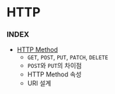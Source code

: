 # HTTP
### INDEX
- [HTTP Method](HTTP%20Method.md)
  - `GET`, `POST`, `PUT`, `PATCH`, `DELETE`
  - `POST`와 `PUT`의 차이점
  - HTTP Method 속성
  - URI 설계